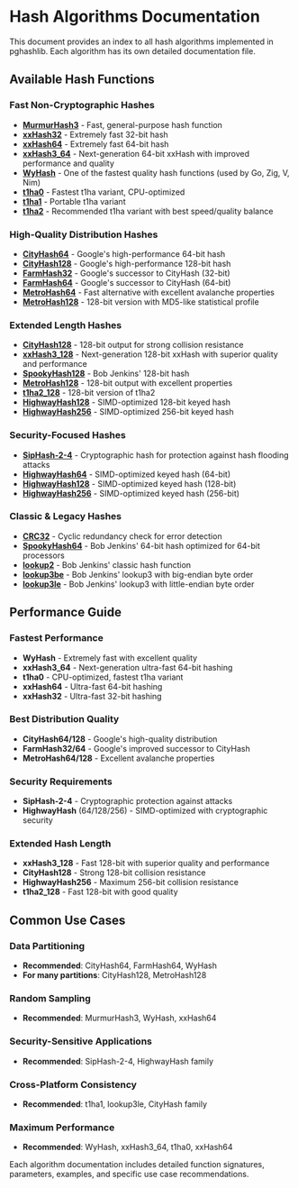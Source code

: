 # Hash Algorithms Documentation

This document provides an index to all hash algorithms implemented in pghashlib. Each algorithm has its own detailed documentation file.

## Available Hash Functions

### Fast Non-Cryptographic Hashes
- **[MurmurHash3](murmurhash3.md)** - Fast, general-purpose hash function
- **[xxHash32](xxhash32.md)** - Extremely fast 32-bit hash 
- **[xxHash64](xxhash64.md)** - Extremely fast 64-bit hash
- **[xxHash3_64](xxhash3_64.md)** - Next-generation 64-bit xxHash with improved performance and quality
- **[WyHash](wyhash.md)** - One of the fastest quality hash functions (used by Go, Zig, V, Nim)
- **[t1ha0](t1ha0.md)** - Fastest t1ha variant, CPU-optimized
- **[t1ha1](t1ha1.md)** - Portable t1ha variant
- **[t1ha2](t1ha2.md)** - Recommended t1ha variant with best speed/quality balance

### High-Quality Distribution Hashes
- **[CityHash64](cityhash64.md)** - Google's high-performance 64-bit hash
- **[CityHash128](cityhash128.md)** - Google's high-performance 128-bit hash
- **[FarmHash32](farmhash32.md)** - Google's successor to CityHash (32-bit)
- **[FarmHash64](farmhash64.md)** - Google's successor to CityHash (64-bit)
- **[MetroHash64](metrohash64.md)** - Fast alternative with excellent avalanche properties
- **[MetroHash128](metrohash128.md)** - 128-bit version with MD5-like statistical profile

### Extended Length Hashes
- **[CityHash128](cityhash128.md)** - 128-bit output for strong collision resistance
- **[xxHash3_128](xxhash3_128.md)** - Next-generation 128-bit xxHash with superior quality and performance
- **[SpookyHash128](spookyhash128.md)** - Bob Jenkins' 128-bit hash
- **[MetroHash128](metrohash128.md)** - 128-bit output with excellent properties
- **[t1ha2_128](t1ha2_128.md)** - 128-bit version of t1ha2
- **[HighwayHash128](highwayhash128.md)** - SIMD-optimized 128-bit keyed hash
- **[HighwayHash256](highwayhash256.md)** - SIMD-optimized 256-bit keyed hash

### Security-Focused Hashes
- **[SipHash-2-4](siphash24.md)** - Cryptographic hash for protection against hash flooding attacks
- **[HighwayHash64](highwayhash64.md)** - SIMD-optimized keyed hash (64-bit)
- **[HighwayHash128](highwayhash128.md)** - SIMD-optimized keyed hash (128-bit)
- **[HighwayHash256](highwayhash256.md)** - SIMD-optimized keyed hash (256-bit)

### Classic & Legacy Hashes
- **[CRC32](crc32.md)** - Cyclic redundancy check for error detection
- **[SpookyHash64](spookyhash64.md)** - Bob Jenkins' 64-bit hash optimized for 64-bit processors
- **[lookup2](lookup2.md)** - Bob Jenkins' classic hash function
- **[lookup3be](lookup3be.md)** - Bob Jenkins' lookup3 with big-endian byte order
- **[lookup3le](lookup3le.md)** - Bob Jenkins' lookup3 with little-endian byte order

## Performance Guide

### Fastest Performance
- **WyHash** - Extremely fast with excellent quality
- **xxHash3_64** - Next-generation ultra-fast 64-bit hashing
- **t1ha0** - CPU-optimized, fastest t1ha variant
- **xxHash64** - Ultra-fast 64-bit hashing
- **xxHash32** - Ultra-fast 32-bit hashing

### Best Distribution Quality
- **CityHash64/128** - Google's high-quality distribution
- **FarmHash32/64** - Google's improved successor to CityHash
- **MetroHash64/128** - Excellent avalanche properties

### Security Requirements
- **SipHash-2-4** - Cryptographic protection against attacks
- **HighwayHash** (64/128/256) - SIMD-optimized with cryptographic security

### Extended Hash Length
- **xxHash3_128** - Fast 128-bit with superior quality and performance
- **CityHash128** - Strong 128-bit collision resistance
- **HighwayHash256** - Maximum 256-bit collision resistance
- **t1ha2_128** - Fast 128-bit with good quality

## Common Use Cases

### Data Partitioning
- **Recommended**: CityHash64, FarmHash64, WyHash
- **For many partitions**: CityHash128, MetroHash128

### Random Sampling
- **Recommended**: MurmurHash3, WyHash, xxHash64

### Security-Sensitive Applications
- **Recommended**: SipHash-2-4, HighwayHash family

### Cross-Platform Consistency
- **Recommended**: t1ha1, lookup3le, CityHash family

### Maximum Performance
- **Recommended**: WyHash, xxHash3_64, t1ha0, xxHash64

Each algorithm documentation includes detailed function signatures, parameters, examples, and specific use case recommendations.